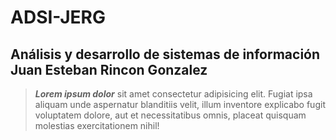 # ADSI-JERG
## Análisis y desarrollo de sistemas de información Juan Esteban Rincon Gonzalez  
> ***Lorem ipsum dolor*** sit amet consectetur adipisicing elit. Fugiat ipsa aliquam unde aspernatur blanditiis velit, illum inventore explicabo fugit voluptatem dolore, aut et necessitatibus omnis, placeat quisquam molestias exercitationem nihil!